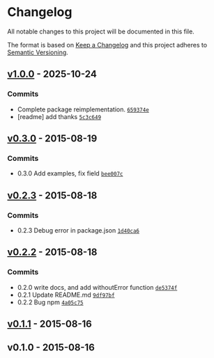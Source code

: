 # Changelog

All notable changes to this project will be documented in this file.

The format is based on [Keep a Changelog](https://keepachangelog.com/en/1.0.0/)
and this project adheres to [Semantic Versioning](https://semver.org/spec/v2.0.0.html).

## [v1.0.0](https://github.com/ljharb/pargs/compare/v0.3.0...v1.0.0) - 2025-10-24

### Commits

- Complete package reimplementation. [`659374e`](https://github.com/ljharb/pargs/commit/659374ee7678a99404192589f09927173c14c4d4)
- [readme] add thanks [`5c3c649`](https://github.com/ljharb/pargs/commit/5c3c649d2bf73e11c59d08ea6a826794fb8840f3)

## [v0.3.0](https://github.com/ljharb/pargs/compare/v0.2.3...v0.3.0) - 2015-08-19

### Commits

- 0.3.0 Add examples, fix field [`bee007c`](https://github.com/ljharb/pargs/commit/bee007c2975f5906054f7f79b52e7238ec683f0e)

## [v0.2.3](https://github.com/ljharb/pargs/compare/v0.2.2...v0.2.3) - 2015-08-18

### Commits

- 0.2.3 Debug error in package.json [`1d40ca6`](https://github.com/ljharb/pargs/commit/1d40ca63b82dd5c5ff23401663b77dbe56a88d8b)

## [v0.2.2](https://github.com/ljharb/pargs/compare/v0.1.1...v0.2.2) - 2015-08-18

### Commits

- 0.2.0 write docs, and add withoutError function [`de5374f`](https://github.com/ljharb/pargs/commit/de5374ff38f9e9ebab1fa39dfb74080ded10c71c)
- 0.2.1 Update README.md [`9df97bf`](https://github.com/ljharb/pargs/commit/9df97bf3418168c6bfa3d80fca37c3f962ae81ae)
- 0.2.2 Bug npm [`4a05c75`](https://github.com/ljharb/pargs/commit/4a05c75a5dbeec4803b2788728c795ad51b774cb)

## [v0.1.1](https://github.com/ljharb/pargs/compare/v0.1.0...v0.1.1) - 2015-08-16

## v0.1.0 - 2015-08-16

